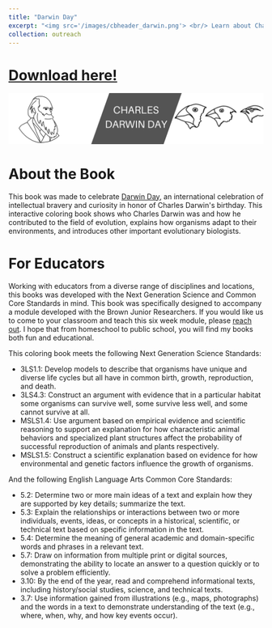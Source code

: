```yaml
---
title: "Darwin Day"
excerpt: "<img src='/images/cbheader_darwin.png'> <br/> Learn about Charles Darwin, one of the fathers of the modern evolutionary synthesis."
collection: outreach
---
```

<head>
<!-- Global site tag (gtag.js) - Google Analytics -->
<script async src="https://www.googletagmanager.com/gtag/js?id=UA-174576010-1"></script>
<script>
  window.dataLayer = window.dataLayer || [];
  function gtag(){dataLayer.push(arguments);}
  gtag('js', new Date());

  gtag('config', 'UA-174576010-1');
</script>
</head>

# [Download here!](/files/darwinday_coloringbook.pdf)

<img src='/images/cbheader_darwin.png'>

# About the Book
This book was made to celebrate [Darwin Day](https://darwinday.org/), an international celebration of intellectual bravery and curiosity in honor of Charles Darwin's birthday. This interactive coloring book shows who Charles Darwin was and how he contributed to the field of evolution, explains how organisms adapt to their environments, and introduces other important evolutionary biologists.

# For Educators
Working with educators from a diverse range of disciplines and locations, this books was developed with the Next Generation Science and Common Core Standards in mind. This book was specifically designed to accompany a module developed with the Brown Junior Researchers. If you would like us to come to your classroom and teach this six week module, please [reach out](mailto:maya_weissman@brown.edu). I hope that from homeschool to public school, you will find my books both fun and educational.

This coloring book meets the following Next Generation Science Standards:
* 3LS1.1: Develop models to describe that organisms have unique and diverse life cycles but all have in common birth, growth, reproduction, and death.
* 3LS4.3: Construct an argument with evidence that in a particular habitat some organisms can survive well, some survive less well, and some cannot survive at all.
* MSLS1.4: Use argument based on empirical evidence and scientific reasoning to support an explanation for how characteristic animal behaviors and specialized plant structures affect the probability of successful reproduction of animals and plants respectively.
* MSLS1.5: Construct a scientific explanation based on evidence for how environmental and genetic factors influence the growth of organisms.

And the following English Language Arts Common Core Standards:
* 5.2: Determine two or more main ideas of a text and explain how they are supported by key details; summarize the text.
* 5.3: Explain the relationships or interactions between two or more individuals, events, ideas, or concepts in a historical, scientific, or technical text based on specific information in the text.
* 5.4: Determine the meaning of general academic and domain-specific words and phrases in a relevant text.
* 5.7: Draw on information from multiple print or digital sources, demonstrating the ability to locate an answer to a question quickly or to solve a problem efficiently.
* 3.10: By the end of the year, read and comprehend informational texts, including history/social studies, science, and technical texts.
* 3.7: Use information gained from illustrations (e.g., maps, photographs) and the words in a text to demonstrate understanding of the text (e.g., where, when, why, and how key events occur). 
